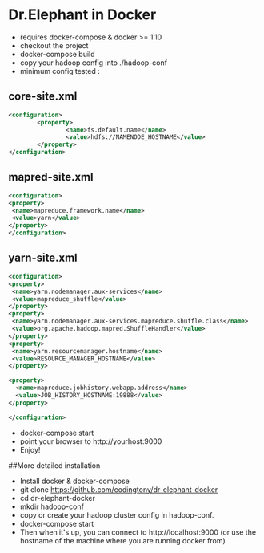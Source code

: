 # Dr.Elephant in Docker

* requires docker-compose & docker >= 1.10
* checkout the project
* docker-compose build
* copy your hadoop config into ./hadoop-conf
* minimum config tested :

## core-site.xml
```xml
<configuration>
        <property>
                <name>fs.default.name</name>
                <value>hdfs://NAMENODE_HOSTNAME</value>
        </property>
</configuration>
``` 

## mapred-site.xml
```xml
<configuration>
<property>
 <name>mapreduce.framework.name</name>
 <value>yarn</value>
</property>
</configuration>
```

## yarn-site.xml
```xml
<configuration>
<property>
 <name>yarn.nodemanager.aux-services</name>
 <value>mapreduce_shuffle</value>
</property>
<property>
 <name>yarn.nodemanager.aux-services.mapreduce.shuffle.class</name>
 <value>org.apache.hadoop.mapred.ShuffleHandler</value>
</property>
<property>
 <name>yarn.resourcemanager.hostname</name>
 <value>RESOURCE_MANAGER_HOSTNAME</value>
</property>

<property>
  <name>mapreduce.jobhistory.webapp.address</name>
  <value>JOB_HISTORY_HOSTNAME:19888</value>
</property>

</configuration>
```

* docker-compose start
* point your browser to http://yourhost:9000
* Enjoy!


##More detailed installation
* Install docker & docker-compose
* git clone https://github.com/codingtony/dr-elephant-docker
* cd dr-elephant-docker
* mkdir hadoop-conf
* copy or create your hadoop cluster config in hadoop-conf.
* docker-compose start
* Then when it's up, you can connect to http://localhost:9000 (or use the hostname of the machine where you are running docker from)




